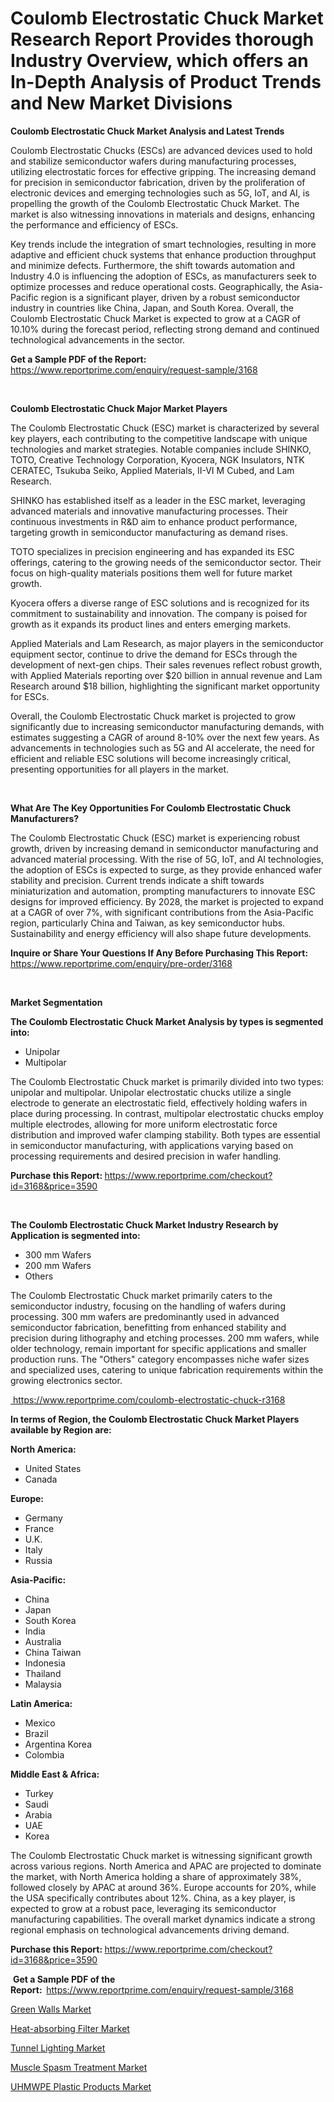 <p><h1>Coulomb Electrostatic Chuck Market Research Report Provides thorough Industry Overview, which offers an In-Depth Analysis of Product Trends and New Market Divisions</h1></p><p><strong>Coulomb Electrostatic Chuck Market Analysis and Latest Trends</strong></p>
<p><p>Coulomb Electrostatic Chucks (ESCs) are advanced devices used to hold and stabilize semiconductor wafers during manufacturing processes, utilizing electrostatic forces for effective gripping. The increasing demand for precision in semiconductor fabrication, driven by the proliferation of electronic devices and emerging technologies such as 5G, IoT, and AI, is propelling the growth of the Coulomb Electrostatic Chuck Market. The market is also witnessing innovations in materials and designs, enhancing the performance and efficiency of ESCs.</p><p>Key trends include the integration of smart technologies, resulting in more adaptive and efficient chuck systems that enhance production throughput and minimize defects. Furthermore, the shift towards automation and Industry 4.0 is influencing the adoption of ESCs, as manufacturers seek to optimize processes and reduce operational costs. Geographically, the Asia-Pacific region is a significant player, driven by a robust semiconductor industry in countries like China, Japan, and South Korea. Overall, the Coulomb Electrostatic Chuck Market is expected to grow at a CAGR of 10.10% during the forecast period, reflecting strong demand and continued technological advancements in the sector.</p></p>
<p><strong>Get a Sample PDF of the Report:&nbsp;</strong> <a href="https://www.reportprime.com/enquiry/request-sample/3168">https://www.reportprime.com/enquiry/request-sample/3168</a></p>
<p>&nbsp;</p>
<p><strong>Coulomb Electrostatic Chuck Major Market Players</strong></p>
<p><p>The Coulomb Electrostatic Chuck (ESC) market is characterized by several key players, each contributing to the competitive landscape with unique technologies and market strategies. Notable companies include SHINKO, TOTO, Creative Technology Corporation, Kyocera, NGK Insulators, NTK CERATEC, Tsukuba Seiko, Applied Materials, II-VI M Cubed, and Lam Research.</p><p>SHINKO has established itself as a leader in the ESC market, leveraging advanced materials and innovative manufacturing processes. Their continuous investments in R&D aim to enhance product performance, targeting growth in semiconductor manufacturing as demand rises.</p><p>TOTO specializes in precision engineering and has expanded its ESC offerings, catering to the growing needs of the semiconductor sector. Their focus on high-quality materials positions them well for future market growth.</p><p>Kyocera offers a diverse range of ESC solutions and is recognized for its commitment to sustainability and innovation. The company is poised for growth as it expands its product lines and enters emerging markets.</p><p>Applied Materials and Lam Research, as major players in the semiconductor equipment sector, continue to drive the demand for ESCs through the development of next-gen chips. Their sales revenues reflect robust growth, with Applied Materials reporting over $20 billion in annual revenue and Lam Research around $18 billion, highlighting the significant market opportunity for ESCs.</p><p>Overall, the Coulomb Electrostatic Chuck market is projected to grow significantly due to increasing semiconductor manufacturing demands, with estimates suggesting a CAGR of around 8-10% over the next few years. As advancements in technologies such as 5G and AI accelerate, the need for efficient and reliable ESC solutions will become increasingly critical, presenting opportunities for all players in the market.</p></p>
<p>&nbsp;</p>
<p><strong>What Are The Key Opportunities For Coulomb Electrostatic Chuck Manufacturers?</strong></p>
<p><p>The Coulomb Electrostatic Chuck (ESC) market is experiencing robust growth, driven by increasing demand in semiconductor manufacturing and advanced material processing. With the rise of 5G, IoT, and AI technologies, the adoption of ESCs is expected to surge, as they provide enhanced wafer stability and precision. Current trends indicate a shift towards miniaturization and automation, prompting manufacturers to innovate ESC designs for improved efficiency. By 2028, the market is projected to expand at a CAGR of over 7%, with significant contributions from the Asia-Pacific region, particularly China and Taiwan, as key semiconductor hubs. Sustainability and energy efficiency will also shape future developments.</p></p>
<p><strong>Inquire or Share Your Questions If Any Before Purchasing This Report:</strong> <a href="https://www.reportprime.com/enquiry/pre-order/3168">https://www.reportprime.com/enquiry/pre-order/3168</a></p>
<p>&nbsp;</p>
<p><strong>Market Segmentation</strong></p>
<p><strong>The Coulomb Electrostatic Chuck Market Analysis by types is segmented into:</strong></p>
<p><ul><li>Unipolar</li><li>Multipolar</li></ul></p>
<p><p>The Coulomb Electrostatic Chuck market is primarily divided into two types: unipolar and multipolar. Unipolar electrostatic chucks utilize a single electrode to generate an electrostatic field, effectively holding wafers in place during processing. In contrast, multipolar electrostatic chucks employ multiple electrodes, allowing for more uniform electrostatic force distribution and improved wafer clamping stability. Both types are essential in semiconductor manufacturing, with applications varying based on processing requirements and desired precision in wafer handling.</p></p>
<p><strong>Purchase this Report:&nbsp;</strong><a href="https://www.reportprime.com/checkout?id=3168&price=3590">https://www.reportprime.com/checkout?id=3168&price=3590</a></p>
<p>&nbsp;</p>
<p><strong>The Coulomb Electrostatic Chuck Market Industry Research by Application is segmented into:</strong></p>
<p><ul><li>300 mm Wafers</li><li>200 mm Wafers</li><li>Others</li></ul></p>
<p><p>The Coulomb Electrostatic Chuck market primarily caters to the semiconductor industry, focusing on the handling of wafers during processing. 300 mm wafers are predominantly used in advanced semiconductor fabrication, benefitting from enhanced stability and precision during lithography and etching processes. 200 mm wafers, while older technology, remain important for specific applications and smaller production runs. The "Others" category encompasses niche wafer sizes and specialized uses, catering to unique fabrication requirements within the growing electronics sector.</p></p>
<p><a href="https://www.reportprime.com/coulomb-electrostatic-chuck-r3168">&nbsp;https://www.reportprime.com/coulomb-electrostatic-chuck-r3168</a></p>
<p><strong>In terms of Region, the Coulomb Electrostatic Chuck Market Players available by Region are:</strong></p>
<p>
    <p> <strong> North America: </strong>
        <ul>
            <li>United States</li>
            <li>Canada</li>
        </ul>
        </p> 
    <p> <strong> Europe: </strong>
        <ul>
            <li>Germany</li>
            <li>France</li>
            <li>U.K.</li>
            <li>Italy</li>
            <li>Russia</li>
        </ul>
        </p> 
    <p> <strong> Asia-Pacific: </strong>
        <ul>
            <li>China</li>
            <li>Japan</li>
            <li>South Korea</li>
            <li>India</li>
            <li>Australia</li>
            <li>China Taiwan</li>
            <li>Indonesia</li>
            <li>Thailand</li>
            <li>Malaysia</li>
        </ul>
        </p> 
    <p> <strong> Latin America: </strong>
        <ul>
            <li>Mexico</li>
            <li>Brazil</li>
            <li>Argentina Korea</li>
            <li>Colombia</li>
        </ul>
        </p> 
    <p> <strong> Middle East & Africa: </strong>
        <ul>
            <li>Turkey</li>
            <li>Saudi</li>
            <li>Arabia</li>
            <li>UAE</li>
            <li>Korea</li>
        </ul>
    </p>
    </p>
<p><p>The Coulomb Electrostatic Chuck market is witnessing significant growth across various regions. North America and APAC are projected to dominate the market, with North America holding a share of approximately 38%, followed closely by APAC at around 36%. Europe accounts for 20%, while the USA specifically contributes about 12%. China, as a key player, is expected to grow at a robust pace, leveraging its semiconductor manufacturing capabilities. The overall market dynamics indicate a strong regional emphasis on technological advancements driving demand.</p></p>
<p><strong>Purchase this Report: </strong><a href="https://www.reportprime.com/checkout?id=3168&price=3590">https://www.reportprime.com/checkout?id=3168&price=3590</a></p>
<p>&nbsp;<strong>Get a Sample PDF of the Report:&nbsp;&nbsp;</strong><a href="https://www.reportprime.com/enquiry/request-sample/3168">https://www.reportprime.com/enquiry/request-sample/3168</a></p>
<p><strong></strong></p>
<p><p><a href="https://www.linkedin.com/pulse/green-walls-market-size-growing-cagr-6-report-covers-analysis-pr2ve?trackingId=HnYGf9ZkTomqiBhJoBRXtw%3D%3D">Green Walls Market</a></p><p><a href="https://issuu.com/reportprime-2/docs/heat-absorbing-filter-market-size-2_d190aa50e42f41">Heat-absorbing Filter Market</a></p><p><a href="https://www.linkedin.com/pulse/tunnel-lighting-market-share-new-trends-analysis-its-type-application-cdnye?trackingId=rQzzKTS6S9CVJ%2F4z4I3zcA%3D%3D">Tunnel Lighting Market</a></p><p><a href="https://www.linkedin.com/pulse/exploring-muscle-spasm-treatment-market-dynamics-global-rp3qe?trackingId=C6SIBgEtSQSTiuLv9HVphg%3D%3D">Muscle Spasm Treatment Market</a></p><p><a href="https://issuu.com/reportprime-2/docs/uhmwpe-plastic-products-market-size_600bb32556e9ef">UHMWPE Plastic Products Market</a></p></p>